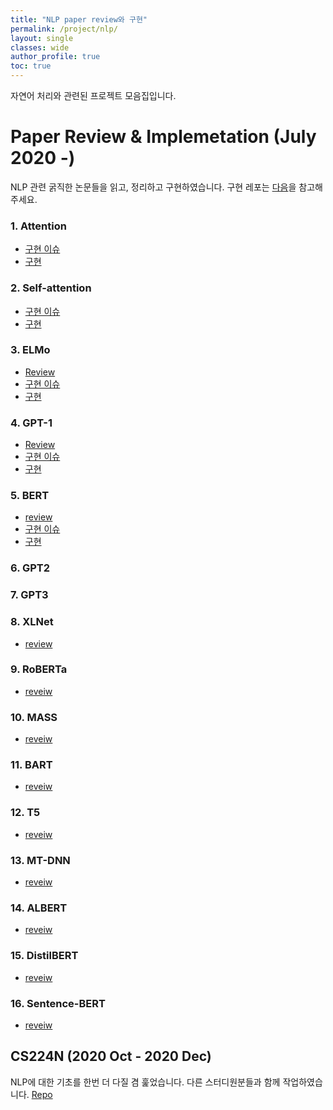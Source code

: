 ```yaml
---
title: "NLP paper review와 구현"
permalink: /project/nlp/
layout: single
classes: wide
author_profile: true
toc: true
---
```



자연어 처리와 관련된 프로젝트 모음집입니다.

# Paper Review & Implemetation (July 2020 -)

NLP 관련 굵직한 논문들을 읽고, 정리하고 구현하였습니다. 구현 레포는 [다음](https://github.com/InhyeokYoo/NLP/tree/master/papers)을 참고해주세요.

### 1. Attention

- [구현 이슈](/project/nlp/attention-issue/)
- [구현](https://github.com/InhyeokYoo/NLP/tree/master/papers/1.Attention)

### 2. Self-attention

- [구현 이슈](/project/nlp/transformer-issue/)
- [구현](https://github.com/InhyeokYoo/NLP/tree/master/papers/3.Transformer)

### 3. ELMo

- [Review](/project/nlp/elmo-review/)
- [구현 이슈](/project/nlp/elmo-issue/)
- [구현](https://github.com/InhyeokYoo/NLP/tree/master/papers/4.ELMo)

### 4. GPT-1

- [Review](/project/nlp/gpt1-review/)
- [구현 이슈](https://github.com/InhyeokYoo/NLP/issues/1)
- [구현](https://github.com/InhyeokYoo/NLP/tree/master/papers/5.GPT-1)

### 5. BERT

- [review](/project/nlp/bert-review/)
- [구현 이슈](/project/nlp/bert-issue/)
- [구현](https://github.com/InhyeokYoo/NLP/tree/master/papers/6.BERT)

### 6. GPT2

### 7. GPT3

### 8. XLNet

- [review](/project/nlp/XLNet-review/)

### 9. RoBERTa

- [reveiw](/project/nlp/RoBERTa-review/)

### 10. MASS

- [reveiw](/project/nlp/MASS-review/)

### 11. BART

- [reveiw](/project/nlp/BART-review/)

### 12. T5

- [reveiw](/project/nlp/T5-review/)

### 13. MT-DNN

- [reveiw](/project/nlp/MT-DNN-review/)

### 14. ALBERT

- [reveiw](/project/nlp/ALBERTN-review/)

### 15. DistilBERT

- [reveiw](/project/nlp/DistilBERT-review/)

### 16. Sentence-BERT

- [reveiw](/project/nlp/SBERT-review/)


## CS224N (2020 Oct - 2020 Dec)

NLP에 대한 기초를 한번 더 다질 겸 훑었습니다. 다른 스터디원분들과 함께 작업하였습니다. [Repo](https://github.com/InhyeokYoo/CS224N)